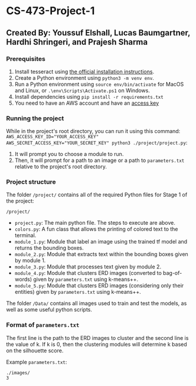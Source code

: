 # CS-473-Project-1
## Created By: Youssuf Elshall, Lucas Baumgartner, Hardhi Shringeri, and Prajesh Sharma

### Prerequisites
1. Install tesseract using [the official installation instructions](https://tesseract-ocr.github.io/tessdoc/Installation.html).
2. Create a Python environment using `python3 -m venv env`.
3. Run a Python environment using `source env/bin/activate` for MacOS and Linux, or `.\env\Scripts\Activate.ps1` on Windows.
4. Install dependencies using `pip install -r requirements.txt`
5. You need to have an AWS account and have an [access key](https://docs.aws.amazon.com/general/latest/gr/aws-sec-cred-types.html#access-keys-about)

### Running the project
While in the project's root directory, you can run it using this command: `AWS_ACCESS_KEY_ID="YOUR_ACCESS_KEY" AWS_SECRET_ACCESS_KEY="YOUR_SECRET_KEY" python3 ./project/project.py`:

1. It will prompt you to choose a module to run.
2. Then, it will prompt for a path to an image or a path to `parameters.txt` relative to the project's root directory.

### Project structure
The folder `/project/` contains all of the required Python files for Stage 1 of the project:

`/project/`
- `project.py`: The main python file. The steps to execute are above.
- `colors.py`: A fun class that allows the printing of colored text to the terminal.
- `module_1.py`: Module that label an image using the trained tf model and returns the bounding boxes.
- `module_2.py`: Module that extracts text within the bounding boxes given by module 1.
- `module_3.py`: Module that processes text given by module 2.
- `module_4.py`: Module that clusters ERD images (converted to bag-of-words) given by `parameters.txt` using k-means++.
- `module_5.py`: Module that clusters ERD images (considering only their entities) given by `parameters.txt` using k-means++.

The folder `/Data/` contains all images used to train and test the models, as well as some useful python scripts.

### Format of `parameters.txt`
The first line is the path to the ERD images to cluster and the second line is the value of k. If k is 0, then the clustering modules will determine k based on the silhouette score.

Example `parameters.txt`:
```
./images/
3
```
